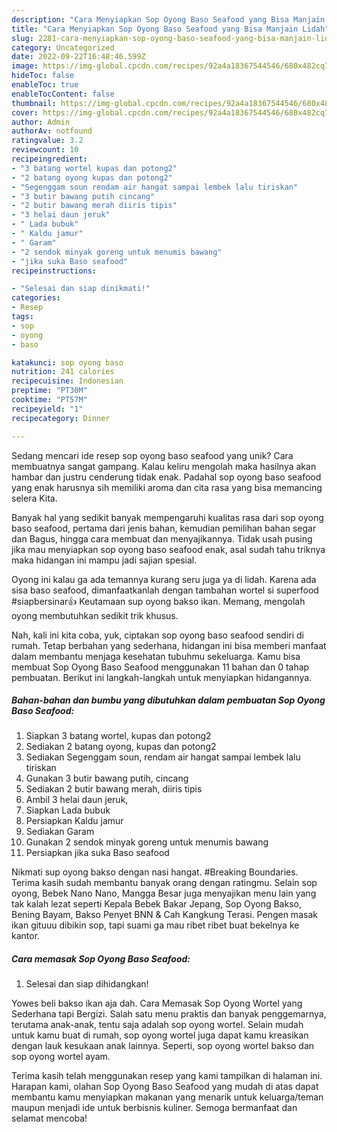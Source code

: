 ```yaml
---
description: "Cara Menyiapkan Sop Oyong Baso Seafood yang Bisa Manjain Lidah"
title: "Cara Menyiapkan Sop Oyong Baso Seafood yang Bisa Manjain Lidah"
slug: 2281-cara-menyiapkan-sop-oyong-baso-seafood-yang-bisa-manjain-lidah
category: Uncategorized
date: 2022-09-22T16:48:46.599Z
image: https://img-global.cpcdn.com/recipes/92a4a18367544546/680x482cq70/sop-oyong-baso-seafood-foto-resep-utama.jpg
hideToc: false
enableToc: true
enableTocContent: false
thumbnail: https://img-global.cpcdn.com/recipes/92a4a18367544546/680x482cq70/sop-oyong-baso-seafood-foto-resep-utama.jpg
cover: https://img-global.cpcdn.com/recipes/92a4a18367544546/680x482cq70/sop-oyong-baso-seafood-foto-resep-utama.jpg
author: Admin
authorAv: notfound
ratingvalue: 3.2
reviewcount: 10
recipeingredient:
- "3 batang wortel kupas dan potong2"
- "2 batang oyong kupas dan potong2"
- "Segenggam soun rendam air hangat sampai lembek lalu tiriskan"
- "3 butir bawang putih cincang"
- "2 butir bawang merah diiris tipis"
- "3 helai daun jeruk"
- " Lada bubuk"
- " Kaldu jamur"
- " Garam"
- "2 sendok minyak goreng untuk menumis bawang"
- "jika suka Baso seafood"
recipeinstructions:

- "Selesai dan siap dinikmati!"
categories:
- Resep
tags:
- sop
- oyong
- baso

katakunci: sop oyong baso 
nutrition: 241 calories
recipecuisine: Indonesian
preptime: "PT30M"
cooktime: "PT57M"
recipeyield: "1"
recipecategory: Dinner

---
```





Sedang mencari ide resep sop oyong baso seafood yang unik? Cara membuatnya sangat gampang. Kalau keliru mengolah maka hasilnya akan hambar dan justru cenderung tidak enak. Padahal sop oyong baso seafood yang enak harusnya sih memiliki aroma dan cita rasa yang bisa memancing selera Kita.





Banyak hal yang sedikit banyak mempengaruhi kualitas rasa dari sop oyong baso seafood, pertama dari jenis bahan, kemudian pemilihan bahan segar dan Bagus, hingga cara membuat dan menyajikannya. Tidak usah pusing jika mau menyiapkan sop oyong baso seafood enak,      asal sudah tahu triknya maka hidangan ini mampu jadi sajian spesial.














Oyong ini kalau ga ada temannya kurang seru juga ya di lidah. Karena ada sisa baso seafood, dimanfaatkanlah dengan tambahan wortel si superfood #siapbersinar👍 Keutamaan sup oyong bakso ikan. Memang, mengolah oyong membutuhkan sedikit trik khusus.






Nah, kali ini kita coba, yuk, ciptakan sop oyong baso seafood sendiri di rumah. Tetap berbahan yang sederhana, hidangan ini bisa memberi manfaat dalam membantu menjaga kesehatan tubuhmu sekeluarga. Kamu bisa membuat Sop Oyong Baso Seafood menggunakan 11 bahan dan 0 tahap pembuatan. Berikut ini langkah-langkah untuk menyiapkan hidangannya.

<!--inarticleads1-->

##### Bahan-bahan dan bumbu yang dibutuhkan dalam pembuatan Sop Oyong Baso Seafood:

1. Siapkan 3 batang wortel, kupas dan potong2
1. Sediakan 2 batang oyong, kupas dan potong2
1. Sediakan Segenggam soun, rendam air hangat sampai lembek lalu tiriskan
1. Gunakan 3 butir bawang putih, cincang
1. Sediakan 2 butir bawang merah, diiris tipis
1. Ambil 3 helai daun jeruk,
1. Siapkan  Lada bubuk
1. Persiapkan  Kaldu jamur
1. Sediakan  Garam
1. Gunakan 2 sendok minyak goreng untuk menumis bawang
1. Persiapkan jika suka Baso seafood


Nikmati sup oyong bakso dengan nasi hangat. #Breaking Boundaries. Terima kasih sudah membantu banyak orang dengan ratingmu. Selain sop oyong, Bebek Nano Nano, Mangga Besar juga menyajikan menu lain yang tak kalah lezat seperti Kepala Bebek Bakar Jepang, Sop Oyong Bakso, Bening Bayam, Bakso Penyet BNN &amp; Cah Kangkung Terasi. Pengen masak ikan gituuu dibikin sop, tapi suami ga mau ribet ribet buat bekelnya ke kantor. 

<!--inarticleads2-->

##### Cara memasak Sop Oyong Baso Seafood:


1. Selesai dan siap dihidangkan!

Yowes beli bakso ikan aja dah. Cara Memasak Sop Oyong Wortel yang Sederhana tapi Bergizi. Salah satu menu praktis dan banyak penggemarnya, terutama anak-anak, tentu saja adalah sop oyong wortel. Selain mudah untuk kamu buat di rumah, sop oyong wortel juga dapat kamu kreasikan dengan lauk kesukaan anak lainnya. Seperti, sop oyong wortel bakso dan sop oyong wortel ayam. 

Terima kasih telah menggunakan resep yang kami tampilkan di halaman ini. Harapan kami, olahan Sop Oyong Baso Seafood yang mudah di atas dapat membantu kamu menyiapkan makanan yang menarik untuk keluarga/teman maupun menjadi ide untuk berbisnis kuliner. Semoga bermanfaat dan selamat mencoba!
